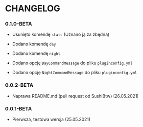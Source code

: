 # CHANGELOG

### **0.1.0-BETA**

- Usunięto komendę `stats` (Uznano ją za zbędną)

- Dodano komendę `day`

- Dodano komendę `night`

- Dodano opcję `DayCommandMessage` do pliku `pluginconfig.yml`

- Dodano opcję `NightCommandMessage` do pliku `pluginconfig.yml`

### **0.0.2-BETA**

- Naprawa README.md (pull request od SushiBtw) (26.05.2021)


### **0.0.1-BETA**

- Pierwsza, testowa wersja (25.05.2021)

